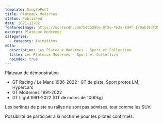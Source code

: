 ```yaml
---
template: SinglePost
title: Plateaux Modernes
status: Published
date: 2021-12-02
featuredImage: https://ucarecdn.com/50c528be-0f2e-463a-8d4f-170ab39df29b/
excerpt: Plateaux Modernes
categories:
  - category: Animations
meta:
  description: Les Plateaux Modernes - Sport et Collection
  title: Les Plateaux Modernes - Sport et Collection
  noindex: true
---
```

Plateaux de démonstration



* GT Racing / Le Mans 1986-2022 : GT de piste, Sport protos LM, Hypercars
* GT Modernes 1991-2022
* GT Light 1991-2022 (GT de moins de 1000kg)



Les berlines de piste ou rallye ne sont pas admises, tout comme les SUV.



Possibilité de participer à la nocturne pour les pilotes confirmés.
 